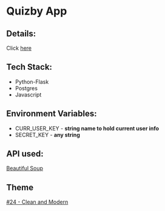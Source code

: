 # Quizby App

## Details:

Click [here](https://docs.google.com/document/d/1UX03vmtLDEaC_aLBhUG15_K6iTjF3O1jh8ZUhMs7dlQ/edit)

## Tech Stack:

- Python-Flask
- Postgres
- Javascript

## Environment Variables:

- CURR_USER_KEY - **string name to hold current user info**
- SECRET_KEY - **any string**

## API used:

[Beautiful Soup](https://www.crummy.com/software/BeautifulSoup/bs4/doc/)

## Theme

[#24 - Clean and Modern](https://visme.co/blog/website-color-schemes/)
